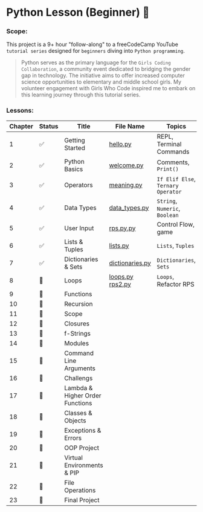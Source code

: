 # Python Lesson (Beginner) :beginner:

### Scope:
This project is a 9+ hour "follow-along" to a freeCodeCamp YouTube `tutorial series` designed for `beginners` diving into `Python programming`. 

> Python serves as the primary language for the `Girls Coding Collaboration`, a community event dedicated to bridging the gender gap in technology. The initiative aims to offer increased computer science opportunities to elementary and middle school girls. My volunteer engagement with Girls Who Code inspired me to embark on this learning journey through this tutorial series.

### Lessons:

| Chapter | Status | Title | File Name | Topics
| --- | --- | --- | --- | --- |
| 1 | :white_check_mark: | Getting Started | [hello.py](/hello.py) | REPL, Terminal Commands|
| 2 | :white_check_mark: | Python Basics | [welcome.py](/welcome.py) | Comments, `Print()` |
| 3 | :white_check_mark: | Operators | [meaning.py](/meaning.py) | `If Elif Else`, `Ternary Operator` |
| 4 | :white_check_mark: | Data Types | [data_types.py](/data_types.py) | `String`, `Numeric`, `Boolean` |
| 5 | :white_check_mark: | User Input | [rps.py.py](/rps.py.py) | Control Flow, game |
| 6 | :white_check_mark: | Lists & Tuples | [lists.py](/lists.py) | `Lists`, `Tuples` |
| 7 | :white_check_mark: | Dictionaries & Sets | [dictionaries.py](/dictionaries.py) | `Dictionaries`, `Sets` |
| 8 | :white_square_button: | Loops | [loops.py](/loops.py) [rps2.py](/rps2.py) | `Loops`, Refactor RPS |
| 9 | :white_square_button: | Functions |  |  |
| 10 | :white_square_button: | Recursion |  |  |
| 11 | :white_square_button: | Scope |  |  |
| 12 | :white_square_button: | Closures |  |  |
| 13 | :white_square_button: | f-Strings |  |  |
| 14 | :white_square_button: | Modules |  |  |
| 15 | :white_square_button: | Command Line Arguments |  |  |
| 16 | :white_square_button: | Challengs |  |  |
| 17 | :white_square_button: | Lambda & Higher Order Functions |  |  |
| 18 | :white_square_button: | Classes & Objects |  |  |
| 19 | :white_square_button: | Exceptions & Errors |  |  |
| 20 | :white_square_button: | OOP Project |  |  |
| 21 | :white_square_button: | Virtual Environments & PIP |  |  |
| 22 | :white_square_button: | File Operations |  |  |
| 23 | :white_square_button: | Final Project |  |  |